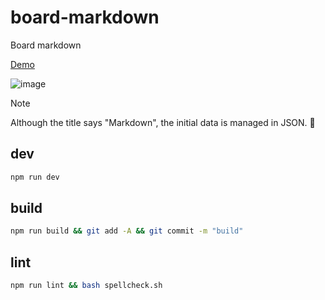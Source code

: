 # board-markdown
Board markdown

[Demo](https://wasabina67.github.io/board-markdown/)

![image](https://github.com/user-attachments/assets/2626d611-1a48-4e0a-989c-2ada006c3a69)

> [!NOTE]
> Although the title says "Markdown", the initial data is managed in JSON. 🥺

## dev

```bash
npm run dev
```

## build

```bash
npm run build && git add -A && git commit -m "build"
```

## lint

```bash
npm run lint && bash spellcheck.sh
```
